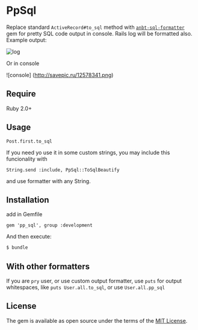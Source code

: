 # PpSql

Replace standard `ActiveRecord#to_sql` method with [`anbt-sql-formatter`](https://github.com/sonota88/anbt-sql-formatter)
gem for pretty SQL code output in console. Rails log will be formatted also. Example output:

![log](http://savepic.ru/12566050.png)

Or in console

![console] (http://savepic.ru/12578341.png)

## Require

Ruby 2.0+

## Usage

```
Post.first.to_sql
```

If you need yo use it in some custom strings, you may include this funcionality with

```
String.send :include, PpSql::ToSqlBeautify
```

and use formatter with any String.

## Installation

add in Gemfile
```
gem 'pp_sql', group :development
```

And then execute:
```bash
$ bundle
```

## With other formatters

If you are `pry` user, or use custom output formatter, use `puts` for output whitespaces, 
like `puts User.all.to_sql`, or use `User.all.pp_sql`

## License
The gem is available as open source under the terms of the [MIT License](http://opensource.org/licenses/MIT).
